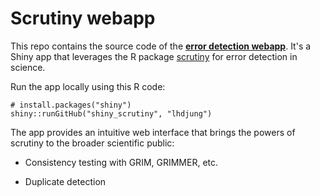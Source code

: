 # Scrutiny webapp

<!-- badges: start -->

<!-- badges: end -->

This repo contains the source code of the [**error detection webapp**](https://lukasjung.shinyapps.io/shiny_scrutiny/). It's a Shiny app that leverages the R package [scrutiny](https://lhdjung.github.io/scrutiny/) for error detection in science.

Run the app locally using this R code:

```
# install.packages("shiny")
shiny::runGitHub("shiny_scrutiny", "lhdjung")
```

The app provides an intuitive web interface that brings the powers of scrutiny to the broader scientific public:

-   Consistency testing with GRIM, GRIMMER, etc.

-   Duplicate detection
